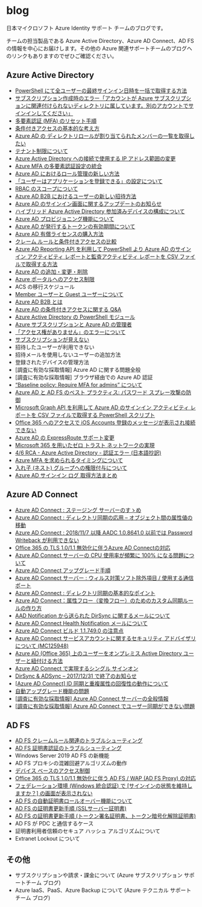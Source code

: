 # blog
日本マイクロソフト Azure Identity サポート チームのブログです。

チームの担当製品である Azure Active Directory、Azure AD Connect、AD FS の情報を中心にお届けします。その他の Azure 関連サポートチームのブログへのリンクもありますのでぜひご確認ください。

## Azure Active Directory

- [PowerShell にて全ユーザーの最終サインイン日時を一括で取得する方法](./azure-active-directory/last-signin-reports.md)
- [サブスクリプション作成時のエラー「アカウントが Azure サブスクリプションに関連付けられないディレクトリに属しています。別のアカウントでサインインしてください」](./azure-active-directory/create-subscription-error.md)
- [多要素認証 (MFA) のリセット手順](./azure-active-directory/mfa-reset.md)
- [条件付きアクセスの基本的な考え方](./azure-active-directory/conditional-access-basuc.md)
- [Azure AD の ディレクトリロールが割り当てられたメンバーの一覧を取得したい](./azure-active-directory/output-directory-roll-members.md)
- [テナント制限について](./azure-active-directory/tenant-restriction.md)
- [Azure Active Directory への接続で使用する IP アドレス範囲の変更](./azure-active-directory/changed_aad_ip_range.md)
- [Azure MFA の多要素認証設定の統合](./azure-active-directory/mfasetupinteg.md)
- [Azure AD におけるロール管理の新しい方法](./azure-active-directory/roles-and-administrators.md)
- [「ユーザーはアプリケーションを登録できる」の設定について](./azure-active-directory/users-can-register-applications.md)
- [RBAC のスコープについて](./azure-active-directory/about-rbac.md)
- [Azure AD B2B におけるユーザーの新しい招待方法](./azure-active-directory/b2b-invitation.md)
- [Azure AD のサインイン画面に関するアップデートのお知らせ](./azure-active-directory/azure-ad-sign-in-experience.md)
- [ハイブリッド Azure Active Directory 参加済みデバイスの構成について](./azure-active-directory/hybrid-azuread-joined-devices-setup.md)
- [Azure AD プロビジョニング機能について](./azure-active-directory/azure-ad-provisioning.md)
- [Azure AD が発行するトークンの有効期間について](./azure-active-directory/aad-token-lifetime.md)
- [Azure AD 有償ライセンスの購入方法](./azure-active-directory/azure-ad-purchase.md)
- [クレーム ルールと条件付きアクセスの比較](./active-directory-federation-service/claim-rule-conditional-access.md)
- [Azure AD Reporting API を利用して PowerShell より Azure AD のサインイン アクティビティ レポートと監査アクティビティ レポートを CSV ファイルで取得する方法](./azure-active-directory/azure-ad-reporting-api.md)
- [Azure AD の追加・変更・削除](./azure-active-directory/add-modify-delete-directory.md)
- [Azure ポータルへのアクセス制限](./azure-active-directory/access-restriction-azure-portal.md)
- ACS の移行スケジュール
- [Member ユーザーと Guest ユーザーについて](./azure-active-directory/member-and-guest-user.md)
- [Azure AD B2B とは](./azure-active-directory/what-is-b2b.md)
- [Azure AD の条件付きアクセスに関する Q&A](./azure-active-directory/qanda-conditional-access.md)
- [Azure Active Directory の PowerShell モジュール](./azure-active-directory/powershell-module.md)
- [Azure サブスクリプションと Azure AD の管理者](./azure-active-directory/subscription-azure-ad-relationship.md)
- [「アクセス権がありません」のエラーについて](./azure-active-directory/azuread-access-denied.md)
- [サブスクリプションが見えない](./azure-active-directory/subscription-azuread.md)
- 招待したユーザーが利用できない
- 招待メールを使用しないユーザーの追加方法
- 登録されたデバイスの管理方法
- [調査に有効な採取情報] Azure AD に関する問題全般
- [調査に有効な採取情報] ブラウザ経由での Azure AD 認証
- [“Baseline policy: Require MFA for admins” について](./azure-active-directory/about-baseline-policy-require-mfa-for-admins.md)
- [Azure AD と AD FS のベスト プラクティス: パスワード スプレー攻撃の防御](./azure-active-directory/password-sprey-attack.md)
- [Microsoft Graph API を利用して Azure AD のサインイン アクティビティ レポートを CSV ファイルで取得する PowerShell スクリプト](./azure-active-directory/microsoft-graph-api-signin-activity-reports.md)
- [Office 365 へのアクセスで iOS Accounts 登録のメッセージが表示され接続できない](./azure-active-directory/ios-accounts.md)
- [Azure AD の ExpressRoute サポート変更](./azure-active-directory/expressroute-support.md)
- [Microsoft 365 を用いたゼロ トラスト ネットワークの実現](./azure-active-directory/zero-trust-network.md)
- [4/6 RCA - Azure Active Directory - 認証エラー (日本語抄訳)](./azure-active-directory/20180406-rca-azure-ad.md)
- [Azure MFA を求められるタイミングについて](./azure-active-directory/azure-mfa-timing.md)
- [入れ子 (ネスト) グループへの権限付与について](./azure-active-directory/nesting-group.md)
- [Azure AD サインイン ログ 取得方法まとめ](./azure-active-directory/how-to-get-sign-in-logs.md)

## Azure AD Connect

- [Azure AD Connect : ステージング サーバーのすゝめ](./azure-active-directory-connect/introduction-staging-server.md)
- [Azure AD Connect : ディレクトリ同期の応用 – オブジェクト間の属性値の移動](./azure-active-directory-connect/move-attribute-values-between-objects.md)
- [Azure AD Connect : 2018/11/7 以降 AADC 1.0.8641.0 以前では Password Writeback が利用できない](./azure-active-directory-connect/cantphsback-aadc.md)
- [Office 365 の TLS 1.0/1.1 無効化に伴うAzure AD Connectの対応](./azure-active-directory-connect/azure-ad-connect-tls.md)
- [Azure AD Connect サーバーの CPU 使用率が頻繁に 100% になる問題について](./azure-active-directory-connect/problem-cpu-usage-100-aadc-server.md)
- [Azure AD Connect アップグレード手順](./azure-active-directory-connect/how-to-upgrade.md)
- [Azure AD Connect サーバー : ウィルス対策ソフト除外項目 / 使用する通信ポート](./azure-active-directory-connect/port-used-by-aadc.md)
- [Azure AD Connect : ディレクトリ同期の基本的なポイント](./azure-active-directory-connect/basic-points-directory-synchronization.md)
- [Azure AD Connect：属性フロー（変換フロー）のためのカスタム同期ルールの作り方](./azure-active-directory-connect/how-to-create-a-custom-aadsync-synchronization-rule.md)
- [AAD Notification から送られた DirSync に関するメールについて](./azure-active-directory-connect/aad-notification.md)
- [Azure AD Connect Health Notification メールについて](./azure-active-directory-connect/azure-ad-connect-health-notification.md)
- [Azure AD Connect ビルド 1.1.749.0 の注意点](./azure-active-directory-connect/azure-ad-connect-117490.md)
- [Azure AD Connect サービスアカウントに関するセキュリティ アドバイザリについて (MC125948)](./azure-active-directory-connect/azure-ad-connect-mc125948.md)
- [Azure AD (Office 365) 上のユーザーをオンプレミス Active Directory ユーザーと紐付ける方法](./azure-active-directory-connect/upn-hard-match.md)
- [Azure AD Connect で実現するシングル サインオン](./azure-active-directory-connect/seamless-sso.md)
- [DirSync & ADSync – 2017/12/31 で終了のお知らせ](./azure-active-directory-connect/dirsync-adsync-20171231.md)
- [[Azure AD Connect] ID 同期と重複属性の回復性の動作について](./azure-active-directory-connect/duplicate-attribute-recoverability-behavior.md)
- [自動アップグレード機能の問題](./azure-active-directory-connect/auto-upgrade-issue.md)
- [[調査に有効な採取情報] Azure AD Connect サーバーの全般情報](./azure-active-directory-connect/general-information.md)
- [[調査に有効な採取情報] Azure AD Connect でユーザー同期ができない問題](./azure-active-directory-connect/problem-user-synchronize.md)

## AD FS

- [AD FS クレームルール関連のトラブルシューティング](./active-directory-federation-service/adfs-crule-ts.md)
- [AD FS 証明書認証のトラブルシューティング](./active-directory-federation-service/adfs-cba-ts.md)
- Windows Server 2019 AD FS の新機能
- AD FS プロキシの混雑回避アルゴリズムの動作
- [デバイス ベースのアクセス制御](./azure-active-directory/device-based-access-control.md)
- [Office 365 の TLS 1.0/1.1 無効化に伴う AD FS / WAP (AD FS Proxy) の対応](./active-directory-federation-service/adfs-tls12.md)
- [フェデレーション環境 (Windows 統合認証) で [サインインの状態を維持しますか？] の画面が表示されない](./active-directory-federation-service/kmsi-not-shown-wia.md)
- [AD FS の自動証明書ロールオーバー機能について](./active-directory-federation-service/ad-fs-auto-rollover.md)
- [AD FS の証明書更新手順 (SSLサーバー証明書)](./active-directory-federation-service/update-ssl-server-certificate.md)
- [AD FS の証明書更新手順 (トークン署名証明書、トークン暗号化解除証明書)](./active-directory-federation-service/update-token-certificate.md)
- AD FS が PDC と通信するケース
- 証明書利用者信頼のセキュア ハッシュ アルゴリズムについて
- Extranet Lockout について

## その他
- サブスクリプションや請求・課金について (Azure サブスクリプション サポートチーム ブログ)
- Azure IaaS、PaaS、Azure Backup について (Azure テクニカル サポートチーム ブログ)
